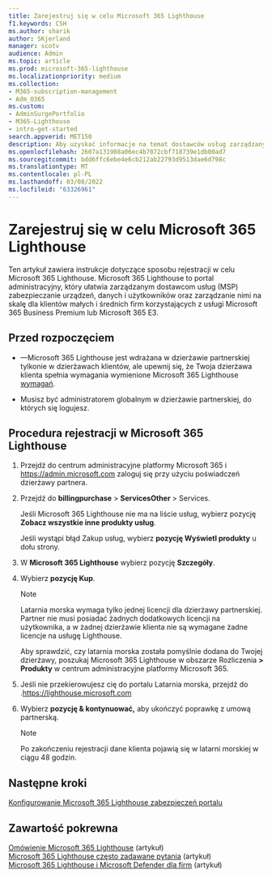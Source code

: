 ```yaml
---
title: Zarejestruj się w celu Microsoft 365 Lighthouse
f1.keywords: CSH
ms.author: sharik
author: SKjerland
manager: scotv
audience: Admin
ms.topic: article
ms.prod: microsoft-365-lighthouse
ms.localizationpriority: medium
ms.collection:
- M365-subscription-management
- Adm_O365
ms.custom:
- AdminSurgePortfolio
- M365-Lighthouse
- intro-get-started
search.appverid: MET150
description: Aby uzyskać informacje na temat dostawców usług zarządzanych (MSP), dowiedz się, jak pisać Microsoft 365 Lighthouse.
ms.openlocfilehash: 2607a131908a06ec4b7072cbf718739e1db00ad7
ms.sourcegitcommit: bdd6ffc6ebe4e6cb212ab22793d9513dae6d798c
ms.translationtype: MT
ms.contentlocale: pl-PL
ms.lasthandoff: 03/08/2022
ms.locfileid: "63326961"
---
```

# <a name="sign-up-for-microsoft-365-lighthouse"></a>Zarejestruj się w celu Microsoft 365 Lighthouse

Ten artykuł zawiera instrukcje dotyczące sposobu rejestracji w celu Microsoft 365 Lighthouse. Microsoft 365 Lighthouse to portal administracyjny, który ułatwia zarządzanym dostawcom usług (MSP) zabezpieczanie urządzeń, danych i użytkowników oraz zarządzanie nimi na skalę dla klientów małych i średnich firm korzystających z usługi Microsoft 365 Business Premium lub Microsoft 365 E3. 

## <a name="before-you-begin"></a>Przed rozpoczęciem

- &mdash;Microsoft 365 Lighthouse jest wdrażana w dzierżawie partnerskiej tylkonie w dzierżawach klientów, ale upewnij się, że Twoja dzierżawa klienta spełnia wymagania wymienione Microsoft 365 Lighthouse [wymagań](m365-lighthouse-requirements.md).

- Musisz być administratorem globalnym w dzierżawie partnerskiej, do których się logujesz.

## <a name="steps-to-sign-up-for-microsoft-365-lighthouse"></a>Procedura rejestracji w Microsoft 365 Lighthouse

1. Przejdź do centrum administracyjne platformy Microsoft 365 i <a href="https://go.microsoft.com/fwlink/p/?linkid=2024339" target="_blank">https://admin.microsoft.com</a> zaloguj się przy użyciu poświadczeń dzierżawy partnera. 

1. Przejdź do **billingpurchase** >  **ServicesOther** >  Services.

    Jeśli Microsoft 365 Lighthouse nie ma na liście usług, wybierz pozycję **Zobacz wszystkie inne produkty usług**.

    Jeśli wystąpi błąd Zakup usług, wybierz **pozycję Wyświetl produkty** u dołu strony.

1. W **Microsoft 365 Lighthouse** wybierz pozycję **Szczegóły**. 

1. Wybierz **pozycję Kup**.

    > [!NOTE]
    > Latarnia morska wymaga tylko jednej licencji dla dzierżawy partnerskiej. Partner nie musi posiadać żadnych dodatkowych licencji na użytkownika, a w żadnej dzierżawie klienta nie są wymagane żadne licencje na usługę Lighthouse. 

    Aby sprawdzić, czy latarnia morska została pomyślnie dodana do Twojej dzierżawy, poszukaj Microsoft 365 Lighthouse w obszarze Rozliczenia **> Produkty** w centrum administracyjne platformy Microsoft 365.

1. Jeśli nie przekierowujesz cię do portalu Latarnia morska, przejdź do .<a href="https://go.microsoft.com/fwlink/p/?linkid=2168110" target="_blank">https://lighthouse.microsoft.com</a>

1. Wybierz **pozycję & kontynuować,** aby ukończyć poprawkę z umową partnerską.

    > [!NOTE]
    > Po zakończeniu rejestracji dane klienta pojawią się w latarni morskiej w ciągu 48 godzin.

## <a name="next-steps"></a>Następne kroki

[Konfigurowanie Microsoft 365 Lighthouse zabezpieczeń portalu](m365-lighthouse-configure-portal-security.md) 

## <a name="related-content"></a>Zawartość pokrewna

[Omówienie Microsoft 365 Lighthouse](m365-lighthouse-overview.md) (artykuł)   
[Microsoft 365 Lighthouse często zadawane pytania](m365-lighthouse-faq.yml) (artykuł)   
[Microsoft 365 Lighthouse i Microsoft Defender dla firm](../security/defender-business/mdb-lighthouse-integration.md) (artykuł)
